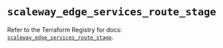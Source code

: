# `scaleway_edge_services_route_stage`

Refer to the Terraform Registry for docs: [`scaleway_edge_services_route_stage`](https://registry.terraform.io/providers/scaleway/scaleway/2.57.0/docs/resources/edge_services_route_stage).
